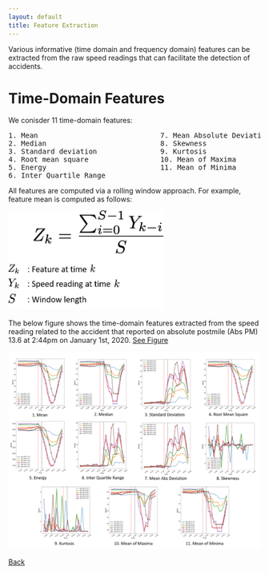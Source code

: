 ```yaml
---
layout: default
title: Feature Extraction
---
```


Various informative (time domain and frequency domain) features can be extracted from the raw speed readings that can facilitate the detection of accidents. 

# Time-Domain Features

We conisder 11 time-domain features:
<pre>
1. Mean                             7. Mean Absolute Deviation
2. Median                           8. Skewness
3. Standard deviation               9. Kurtosis
4. Root mean square                 10. Mean of Maxima
5. Energy                           11. Mean of Minima
6. Inter Quartile Range
</pre>

All features are computed via a rolling window approach. For example, feature mean is computed as follows:

 <p align="left">
  <img src="../images/eq1.png" height="200" width="310">
 </p>
 
The below figure shows the time-domain features extracted from the speed reading related to the accident that reported on absolute postmile (Abs PM) 13.6 at 2:44pm on January 1st, 2020. [See Figure](../pages/data_collect.html)
 
 <p align="center">
  <img src="../images/time_feat.png">
 </p>

[Back](../)
